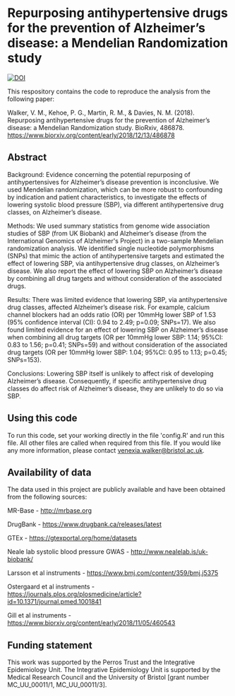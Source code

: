# Repurposing antihypertensive drugs for the prevention of Alzheimer’s disease: a Mendelian Randomization study

[![DOI](https://zenodo.org/badge/161325369.svg)](https://zenodo.org/badge/latestdoi/161325369)

This respository contains the code to reproduce the analysis from the following paper:

Walker, V. M., Kehoe, P. G., Martin, R. M., & Davies, N. M. (2018). Repurposing antihypertensive drugs for the prevention of Alzheimer’s disease: a Mendelian Randomization study. BioRxiv, 486878. https://www.biorxiv.org/content/early/2018/12/13/486878

## Abstract

Background: Evidence concerning the potential repurposing of antihypertensives for Alzheimer’s disease prevention is inconclusive. We used Mendelian randomization, which can be more robust to confounding by indication and patient characteristics, to investigate the effects of lowering systolic blood pressure (SBP), via different antihypertensive drug classes, on Alzheimer’s disease.
 
Methods: We used summary statistics from genome wide association studies of SBP (from UK Biobank) and Alzheimer’s disease (from the International Genomics of Alzheimer's Project) in a two-sample Mendelian randomization analysis. We identified single nucleotide polymorphisms (SNPs) that mimic the action of antihypertensive targets and estimated the effect of lowering SBP, via antihypertensive drug classes, on Alzheimer’s disease. We also report the effect of lowering SBP on Alzheimer’s disease by combining all drug targets and without consideration of the associated drugs.
 
Results: There was limited evidence that lowering SBP, via antihypertensive drug classes, affected Alzheimer’s disease risk. For example, calcium channel blockers had an odds ratio (OR) per 10mmHg lower SBP of 1.53 (95% confidence interval (CI): 0.94 to 2.49; p=0.09; SNPs=17). We also found limited evidence for an effect of lowering SBP on Alzheimer’s disease when combining all drug targets (OR per 10mmHg lower SBP: 1.14; 95%CI: 0.83 to 1.56; p=0.41; SNPs=59) and without consideration of the associated drug targets (OR per 10mmHg lower SBP: 1.04; 95%CI: 0.95 to 1.13; p=0.45; SNPs=153).
 
Conclusions: Lowering SBP itself is unlikely to affect risk of developing Alzheimer’s disease. Consequently, if specific antihypertensive drug classes do affect risk of Alzheimer’s disease, they are unlikely to do so via SBP.


## Using this code

To run this code, set your working directly in the file 'config.R' and run this file. All other files are called when required from this file. If you would like any more information, please contact venexia.walker@bristol.ac.uk. 

## Availability of data

The data used in this project are publicly available and have been obtained from the following sources:

MR-Base - http://mrbase.org

DrugBank - https://www.drugbank.ca/releases/latest

GTEx - https://gtexportal.org/home/datasets

Neale lab systolic blood pressure GWAS - http://www.nealelab.is/uk-biobank/

Larsson et al instruments - https://www.bmj.com/content/359/bmj.j5375

Ostergaard et al instruments - https://journals.plos.org/plosmedicine/article?id=10.1371/journal.pmed.1001841

Gill et al instruments - https://www.biorxiv.org/content/early/2018/11/05/460543

## Funding statement

This work was supported by the Perros Trust and the Integrative Epidemiology Unit. The Integrative Epidemiology Unit is supported by the Medical Research Council and the University of Bristol [grant number MC_UU_00011/1, MC_UU_00011/3]. 
